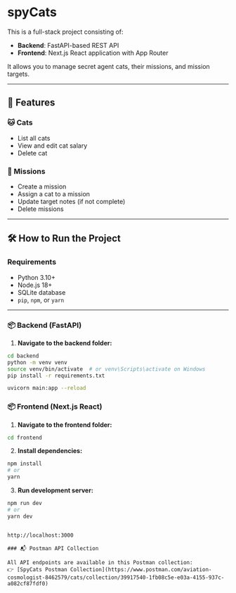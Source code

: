 # spyCats

This is a full-stack project consisting of:

- **Backend**: FastAPI-based REST API
- **Frontend**: Next.js React application with App Router

It allows you to manage secret agent cats, their missions, and mission targets.

---

## 🚀 Features

### 🐱 Cats
- List all cats
- View and edit cat salary
- Delete cat

### 🎯 Missions
- Create a mission 
- Assign a cat to a mission
- Update target notes (if not complete)
- Delete missions 

---

## 🛠️ How to Run the Project

### Requirements

- Python 3.10+
- Node.js 18+
- SQLite database
- `pip`, `npm`, or `yarn`

---

### 📦 Backend (FastAPI)

1. **Navigate to the backend folder:**

```bash
cd backend
python -m venv venv
source venv/bin/activate  # or venv\Scripts\activate on Windows
pip install -r requirements.txt

uvicorn main:app --reload 
```

### 📦 Frontend (Next.js React)

1. **Navigate to the frontend folder:**

```bash
cd frontend
```

2. **Install dependencies:**

```bash
npm install
# or
yarn
```

 3. **Run development server:**

```bash
npm run dev
# or
yarn dev
```

```#Visit in browser:

http://localhost:3000

### 📬 Postman API Collection

All API endpoints are available in this Postman collection:  
👉 [SpyCats Postman Collection](https://www.postman.com/aviation-cosmologist-8462579/cats/collection/39917540-1fb08c5e-e03a-4155-937c-a082cf87fdf0)

